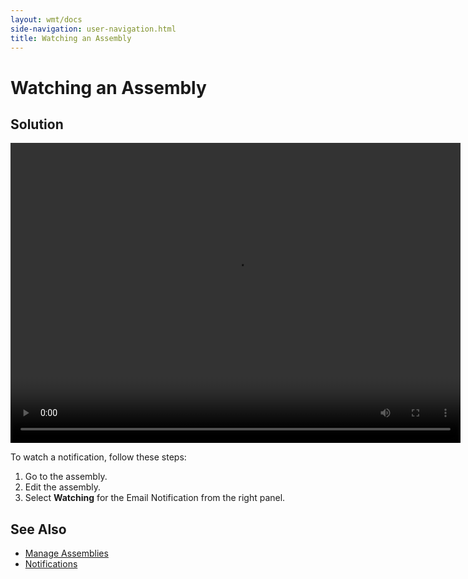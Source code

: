 ```yaml
---
layout: wmt/docs
side-navigation: user-navigation.html
title: Watching an Assembly
---
```


# Watching an Assembly

## Solution

<video width="720" height="480" preload="metadata" controls="">
    <source src="http://videos.grovo.com/walmart-oneops-operate-monitor-0215_get-alerts-in-oneops_4668.webm?vpv=1" type="video/webm">
    Your browser does not implement HTML5 video.
</video>

To watch a notification, follow these steps:

1. Go to the assembly.
2. Edit the assembly.
3. Select **Watching** for the Email Notification from the right panel.

## See Also

* <a href="/user/design/manage-assemblies.html">Manage Assemblies</a>
* <a href="/user/account/notifications.html">Notifications</a>
